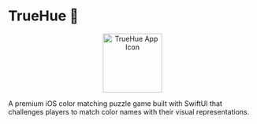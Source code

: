 # TrueHue 🎨

<p align="center">
  <img src="TrueHue/Assets.xcassets/AppIcon.appiconset/TrueHue.png" alt="TrueHue App Icon" width="120" height="120">
</p>

A premium iOS color matching puzzle game built with SwiftUI that challenges players to match color names with their visual representations. 
